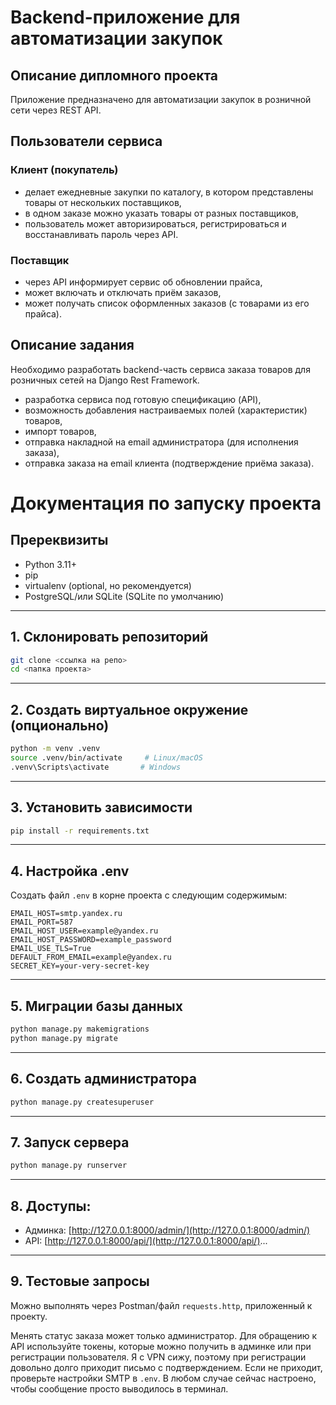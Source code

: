 # Backend-приложение для автоматизации закупок

## Описание дипломного проекта

Приложение предназначено для автоматизации закупок в розничной сети через REST API.

## Пользователи сервиса

### Клиент (покупатель)

* делает ежедневные закупки по каталогу, в котором представлены товары от нескольких поставщиков,
* в одном заказе можно указать товары от разных поставщиков,
* пользователь может авторизироваться, регистрироваться и восстанавливать пароль через API.

### Поставщик

* через API информирует сервис об обновлении прайса,
* может включать и отключать приём заказов,
* может получать список оформленных заказов (с товарами из его прайса).

## Описание задания

Необходимо разработать backend-часть сервиса заказа товаров для розничных сетей на Django Rest Framework.

* разработка сервиса под готовую спецификацию (API),
* возможность добавления настраиваемых полей (характеристик) товаров,
* импорт товаров,
* отправка накладной на email администратора (для исполнения заказа),
* отправка заказа на email клиента (подтверждение приёма заказа).

# Документация по запуску проекта

## Пререквизиты

* Python 3.11+
* pip
* virtualenv (optional, но рекомендуется)
* PostgreSQL/или SQLite (SQLite по умолчанию)

---

## 1. Склонировать репозиторий

```bash
git clone <ссылка на репо>
cd <папка проекта>
```

---

## 2. Создать виртуальное окружение (опционально)

```bash
python -m venv .venv
source .venv/bin/activate     # Linux/macOS
.venv\Scripts\activate       # Windows
```

---

## 3. Установить зависимости

```bash
pip install -r requirements.txt
```

---

## 4. Настройка .env

Создать файл `.env` в корне проекта с следующим содержимым:

```
EMAIL_HOST=smtp.yandex.ru
EMAIL_PORT=587
EMAIL_HOST_USER=example@yandex.ru
EMAIL_HOST_PASSWORD=example_password
EMAIL_USE_TLS=True
DEFAULT_FROM_EMAIL=example@yandex.ru
SECRET_KEY=your-very-secret-key
```

---

## 5. Миграции базы данных

```bash
python manage.py makemigrations
python manage.py migrate
```

---

## 6. Создать администратора

```bash
python manage.py createsuperuser
```

---

## 7. Запуск сервера

```bash
python manage.py runserver
```

---

## 8. Доступы:

* Админка: [http://127.0.0.1:8000/admin/](http://127.0.0.1:8000/admin/)
* API: [http://127.0.0.1:8000/api/](http://127.0.0.1:8000/api/)...

---

## 9. Тестовые запросы

Можно выполнять через Postman/файл `requests.http`, приложенный к проекту. 

Менять статус заказа может только администратор. Для обращению к API используйте токены, которые можно получить в админке или при регистрации пользователя.
Я с VPN сижу, поэтому при регистрации довольно долго приходит письмо с подтверждением. Если не приходит, проверьте настройки SMTP в `.env`. В любом случае сейчас настроено, чтобы сообщение просто выводилось в терминал.




